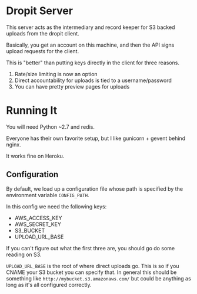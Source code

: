 # Dropit Server

This server acts as the intermediary and record keeper for S3 backed uploads from the dropit client.

Basically, you get an account on this machine, and then the API signs upload requests for the client.

This is "better" than putting keys directly in the client for three reasons.

  1. Rate/size limiting is now an option
  1. Direct accountability for uploads is tied to a username/password
  1. You can have pretty preview pages for uploads

# Running It

You will need Python ~2.7 and redis.

Everyone has their own favorite setup, but I like gunicorn + gevent behind nginx.

It works fine on Heroku.

## Configuration

By default, we load up a configuration file whose path is specified by the environment variable `CONFIG_PATH`.

In this config we need the following keys:

  * AWS_ACCESS_KEY
  * AWS_SECRET_KEY
  * S3_BUCKET
  * UPLOAD_URL_BASE
  
If you can't figure out what the first three are, you should go do some reading on S3.

`UPLOAD_URL_BASE` is the root of where direct uploads go.  This is so if you CNAME your S3 bucket you can specify that.
In general this should be something like `http://mybucket.s3.amazonaws.com/` but could be anything as long as it's all
configured correctly.
